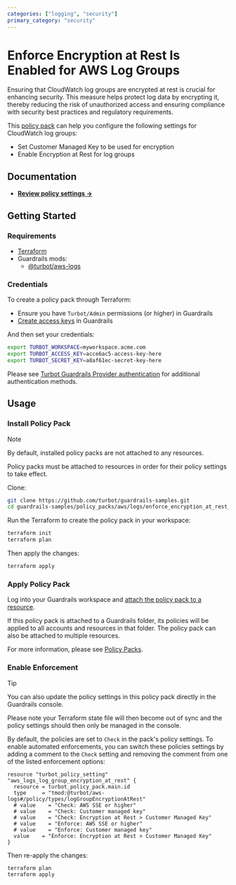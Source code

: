 ```yaml
---
categories: ["logging", "security"]
primary_category: "security"
---
```


# Enforce Encryption at Rest Is Enabled for AWS Log Groups

Ensuring that CloudWatch log groups are encrypted at rest is crucial for enhancing security. This measure helps protect log data by encrypting it, thereby reducing the risk of unauthorized access and ensuring compliance with security best practices and regulatory requirements.

This [policy pack](https://turbot.com/guardrails/docs/concepts/resources/policy-packs) can help you configure the following settings for CloudWatch log groups:

- Set Customer Managed Key to be used for encryption
- Enable Encryption at Rest for log groups

## Documentation

- **[Review policy settings →](https://hub-guardrails-turbot-com-git-development-turbot.vercel.app/policy-packs/aws_logs_enforce_encryption_at_rest_is_enabled_for_log_groups/settings)**

## Getting Started

### Requirements

- [Terraform](https://developer.hashicorp.com/terraform/install)
- Guardrails mods:
  - [@turbot/aws-logs](https://hub-guardrails-turbot-com-git-development-turbot.vercel.app/mods/aws/mods/aws-logs)

### Credentials

To create a policy pack through Terraform:

- Ensure you have `Turbot/Admin` permissions (or higher) in Guardrails
- [Create access keys](https://turbot.com/guardrails/docs/guides/iam/access-keys#generate-a-new-guardrails-api-access-key) in Guardrails

And then set your credentials:

```sh
export TURBOT_WORKSPACE=myworkspace.acme.com
export TURBOT_ACCESS_KEY=acce6ac5-access-key-here
export TURBOT_SECRET_KEY=a8af61ec-secret-key-here
```

Please see [Turbot Guardrails Provider authentication](https://registry.terraform.io/providers/turbot/turbot/latest/docs#authentication) for additional authentication methods.

## Usage

### Install Policy Pack

> [!NOTE]
> By default, installed policy packs are not attached to any resources.
>
> Policy packs must be attached to resources in order for their policy settings to take effect.

Clone:

```sh
git clone https://github.com/turbot/guardrails-samples.git
cd guardrails-samples/policy_packs/aws/logs/enforce_encryption_at_rest_is_enabled_for_log_groups
```

Run the Terraform to create the policy pack in your workspace:

```sh
terraform init
terraform plan
```

Then apply the changes:

```sh
terraform apply
```

### Apply Policy Pack

Log into your Guardrails workspace and [attach the policy pack to a resource](https://turbot.com/guardrails/docs/guides/policy-packs#attach-a-policy-pack-to-a-resource).

If this policy pack is attached to a Guardrails folder, its policies will be applied to all accounts and resources in that folder. The policy pack can also be attached to multiple resources.

For more information, please see [Policy Packs](https://turbot.com/guardrails/docs/concepts/resources/policy-packs).

### Enable Enforcement

> [!TIP]
> You can also update the policy settings in this policy pack directly in the Guardrails console.
>
> Please note your Terraform state file will then become out of sync and the policy settings should then only be managed in the console.

By default, the policies are set to `Check` in the pack's policy settings. To enable automated enforcements, you can switch these policies settings by adding a comment to the `Check` setting and removing the comment from one of the listed enforcement options:

```hcl
resource "turbot_policy_setting" "aws_logs_log_group_encryption_at_rest" {
  resource = turbot_policy_pack.main.id
  type     = "tmod:@turbot/aws-logs#/policy/types/logGroupEncryptionAtRest"
  # value    = "Check: AWS SSE or higher"
  # value    = "Check: Customer managed key"
  # value    = "Check: Encryption at Rest > Customer Managed Key"
  # value    = "Enforce: AWS SSE or higher"
  # value    = "Enforce: Customer managed key"
  value    = "Enforce: Encryption at Rest > Customer Managed Key"
}
```

Then re-apply the changes:

```sh
terraform plan
terraform apply
```
